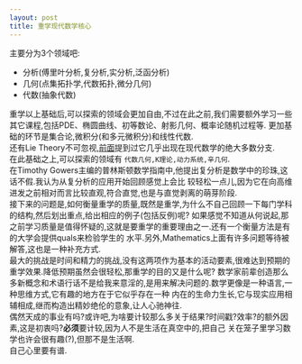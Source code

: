 ```yaml
---
layout: post
title: 重学现代数学核心
---
```

主要分为3个领域吧:
- 分析(傅里叶分析,复分析,实分析,泛函分析)
- 几何(点集拓扑学,代数拓扑,微分几何)
- 代数(抽象代数)

重学以上基础后,可以探索的领域会更加自由,不过在此之前,我们需要额外学习一些其它课程,包括PDE、椭圆曲线、初等数论、射影几何、概率论随机过程等.
更加基础的环节是集合论,微积分(和多元微积分)和线性代数.  
还有Lie Theory不可忽视,[前面]()提到过它几乎出现在现代数学的绝大多数分支.  
在此基础之上,可以探索的领域有  ```代数几何,K理论,动力系统,辛几何```.  
在Timothy Gowers主编的普林斯顿数学指南中,他提出复分析是数学中的珍珠,这话不假.我认为从复分析的应用开始回顾感觉上会比
较轻松一点儿,因为它在向高维进发之前相对而言比较直观,符合直觉,也是与直觉剥离的萌芽阶段.  
接下来的问题是,如何衡量重学的质量,既然是重学,为什么不自己回顾一下每门学科的结构,然后划出重点,给出相应的例子(包括反例)呢?
如果感觉不知道从何说起,那之前学习质量是值得怀疑的,这就是要重学的重要理由之一.还有一个衡量方法是有的大学会提供quals来检验学生的
水平.另外,Mathematics上面有许多问题等待被解答,这也是一种补充方式.  
最大的挑战是时间和精力的挑战,没有这两项作为基本的活动要素,很难达到预期的重学效果.降低预期虽然会很轻松,那重学的目的又是什么呢?
数学家前辈创造那么多新概念和术语行话不是给我来意淫的,是用来解决问题的.数学更像是一种语言,一种思维方式,它有趣的地方在于它似乎存在一种
内在的生命力生长,它与现实应用相辅相成,继而构造出精妙绝伦的意象,让人心驰神往.  
偶然天成的事业有吗?或许吧,为啥要计较那么多关于结果?时间戳?效率?的额外因素,这是初衷吗?**必须**要计较,因为人不是生活在真空中的,把自己
关在笼子里学习数学也许会很有趣(?),但那不是生活啊.  
自己心里要有谱.  

